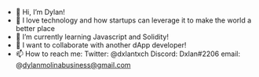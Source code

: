 - 👋 Hi, I’m Dylan!
- 👀 I love technology and how startups can leverage it to make the world a better place
- 🌱 I’m currently learning Javascript and Solidity!
- 💞️ I want to collaborate with another dApp developer!
- 📫 How to reach me: Twitter: @dxlantxch   Discord: Dxlan#2206  email: @dylanmolinabusiness@gmail.com

<!---
Dmigit/Dmigit is a ✨ special ✨ repository because its `README.md` (this file) appears on your GitHub profile.
You can click the Preview link to take a look at your changes.
--->

